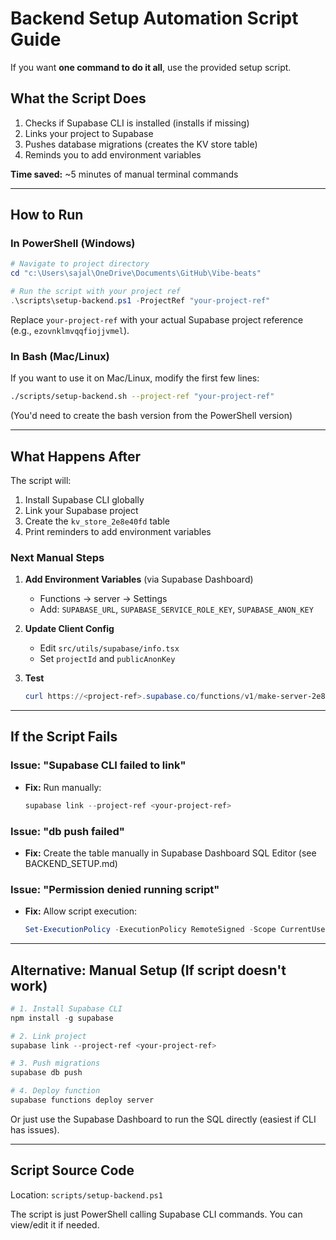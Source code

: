 # Backend Setup Automation Script Guide

If you want **one command to do it all**, use the provided setup script.

## What the Script Does

1. Checks if Supabase CLI is installed (installs if missing)
2. Links your project to Supabase
3. Pushes database migrations (creates the KV store table)
4. Reminds you to add environment variables

**Time saved:** ~5 minutes of manual terminal commands

---

## How to Run

### In PowerShell (Windows)

```powershell
# Navigate to project directory
cd "c:\Users\sajal\OneDrive\Documents\GitHub\Vibe-beats"

# Run the script with your project ref
.\scripts\setup-backend.ps1 -ProjectRef "your-project-ref"
```

Replace `your-project-ref` with your actual Supabase project reference (e.g., `ezovnklmvqqfiojjvmel`).

### In Bash (Mac/Linux)

If you want to use it on Mac/Linux, modify the first few lines:

```bash
./scripts/setup-backend.sh --project-ref "your-project-ref"
```

(You'd need to create the bash version from the PowerShell version)

---

## What Happens After

The script will:
1. Install Supabase CLI globally
2. Link your Supabase project
3. Create the `kv_store_2e8e40fd` table
4. Print reminders to add environment variables

### Next Manual Steps

1. **Add Environment Variables** (via Supabase Dashboard)
   - Functions → server → Settings
   - Add: `SUPABASE_URL`, `SUPABASE_SERVICE_ROLE_KEY`, `SUPABASE_ANON_KEY`

2. **Update Client Config**
   - Edit `src/utils/supabase/info.tsx`
   - Set `projectId` and `publicAnonKey`

3. **Test**
   ```powershell
   curl https://<project-ref>.supabase.co/functions/v1/make-server-2e8e40fd/health
   ```

---

## If the Script Fails

### Issue: "Supabase CLI failed to link"
- **Fix:** Run manually:
  ```powershell
  supabase link --project-ref <your-project-ref>
  ```

### Issue: "db push failed"
- **Fix:** Create the table manually in Supabase Dashboard SQL Editor (see BACKEND_SETUP.md)

### Issue: "Permission denied running script"
- **Fix:** Allow script execution:
  ```powershell
  Set-ExecutionPolicy -ExecutionPolicy RemoteSigned -Scope CurrentUser
  ```

---

## Alternative: Manual Setup (If script doesn't work)

```powershell
# 1. Install Supabase CLI
npm install -g supabase

# 2. Link project
supabase link --project-ref <your-project-ref>

# 3. Push migrations
supabase db push

# 4. Deploy function
supabase functions deploy server
```

Or just use the Supabase Dashboard to run the SQL directly (easiest if CLI has issues).

---

## Script Source Code

Location: `scripts/setup-backend.ps1`

The script is just PowerShell calling Supabase CLI commands. You can view/edit it if needed.
